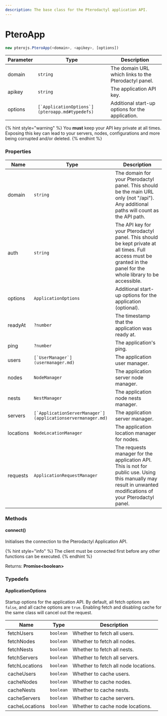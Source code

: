 ```yaml
---
description: The base class for the Pterodactyl application API.
---
```


# PteroApp

```javascript
new pterojs.PteroApp(<domain>, <apikey>, [options])
```

| Parameter | Type                                             | Description                                          |
| --------- | ------------------------------------------------ | ---------------------------------------------------- |
| domain    | `string`                                         | The domain URL which links to the Pterodactyl panel. |
| apikey    | `string`                                         | The application API key.                             |
| options   | ``[`ApplicationOptions`](pteroapp.md#typedefs)`` | Additional start-up options for the application.     |

{% hint style="warning" %}
You **must** keep your API key private at all times. Exposing this key can lead to your servers, nodes, configurations and more being corrupted and/or deleted.
{% endhint %}

### Properties

| Name      | Type                                                          | Description                                                                                                                                                        |
| --------- | ------------------------------------------------------------- | ------------------------------------------------------------------------------------------------------------------------------------------------------------------ |
| domain    | `string`                                                      | The domain for your Pterodactyl panel. This should be the main URL only (not "/api"). Any additional paths will count as the API path.                             |
| auth      | `string`                                                      | The API key for your Pterodactyl panel. This should be kept private at all times. Full access must be granted in the panel for the whole library to be accessible. |
| options   | `ApplicationOptions`                                          | Additional start-up options for the application (optional).                                                                                                        |
| readyAt   | `?number`                                                     | The timestamp that the application was ready at.                                                                                                                   |
| ping      | `?number`                                                     | The application's ping.                                                                                                                                            |
| users     | ``[`UserManager`](usermanager.md)``                           | The application user manager.                                                                                                                                      |
| nodes     | `NodeManager`                                                 | The application server node manager.                                                                                                                               |
| nests     | `NestManager`                                                 | The application node nests manager.                                                                                                                                |
| servers   | ``[`ApplicationServerManager`](applicationservermanager.md)`` | The application server manager.                                                                                                                                    |
| locations | `NodeLocationManager`                                         | The application location manager for nodes.                                                                                                                        |
| requests  | `ApplicationRequestManager`                                   | The requests manager for the application API. This is not for public use. Using this manually may result in unwanted modifications of your Pterodactyl panel.      |

### Methods

#### connect()

Initialises the connection to the Pterodactyl Application API.

{% hint style="info" %}
The client must be connected first before any other functions can be executed.
{% endhint %}

Returns: **Promise\<boolean>**

### Typedefs

#### ApplicationOptions

Startup options for the application API. By default, all fetch options are `false`, and all cache options are `true`. Enabling fetch and disabling cache for the same class will cancel out the request.

| Name           | Type      | Description                          |
| -------------- | --------- | ------------------------------------ |
| fetchUsers     | `boolean` | Whether to fetch all users.          |
| fetchNodes     | `boolean` | Whether to fetch all nodes.          |
| fetchNests     | `boolean` | Whether to fetch all nests.          |
| fetchServers   | `boolean` | Whether to fetch all servers.        |
| fetchLocations | `boolean` | Whether to fetch all node locations. |
| cacheUsers     | `boolean` | Whether to cache users.              |
| cacheNodes     | `boolean` | Whether to cache nodes.              |
| cacheNests     | `boolean` | Whether to cache nests.              |
| cacheServers   | `boolean` | Whether to cache servers.            |
| cacheLocations | `boolean` | Whether to cache node locations.     |
